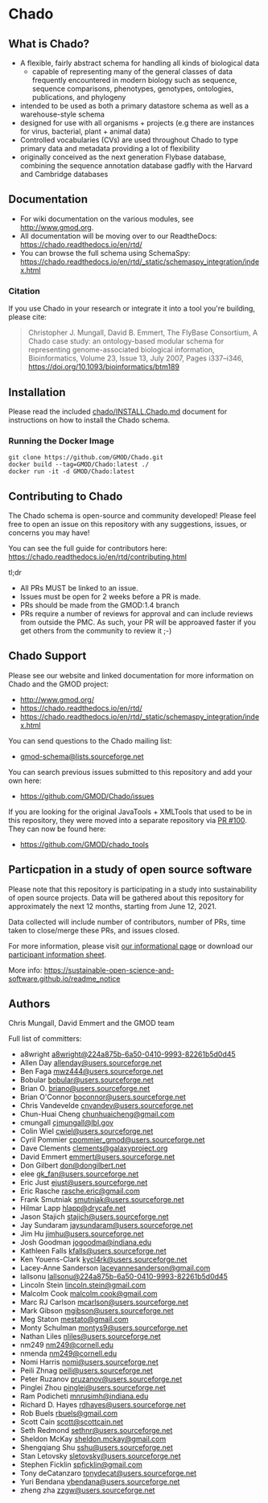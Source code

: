 # Chado

## What is Chado?

- A flexible, fairly abstract schema for handling all kinds of biological data
   - capable of representing many of the general classes of data frequently encountered in modern biology such as sequence, sequence comparisons, phenotypes, genotypes, ontologies, publications, and phylogeny
- intended to be used as both a primary datastore schema as well as a warehouse-style schema
- designed for use with all organisms + projects (e.g there are instances for virus, bacterial, plant + animal data)
- Controlled vocabularies (CVs) are used throughout Chado to type primary data and metadata providing a lot of flexibility
- originally conceived as the next generation Flybase database, combining the sequence annotation database gadfly with the Harvard and Cambridge databases

## Documentation

- For wiki documentation on the various modules, see http://www.gmod.org.
- All documentation will be moving over to our ReadtheDocs: https://chado.readthedocs.io/en/rtd/
- You can browse the full schema using SchemaSpy: https://chado.readthedocs.io/en/rtd/_static/schemaspy_integration/index.html

### Citation

If you use Chado in your research or integrate it into a tool you're building, please cite:

> Christopher J. Mungall, David B. Emmert, The FlyBase Consortium, A Chado case study: an ontology-based modular schema for representing genome-associated biological information, Bioinformatics, Volume 23, Issue 13, July 2007, Pages i337–i346, https://doi.org/10.1093/bioinformatics/btm189

## Installation

Please read the included [chado/INSTALL.Chado.md](./chado/INSTALL.Chado.md) document for instructions on how to install the Chado schema.

### Running the Docker Image

```
git clone https://github.com/GMOD/Chado.git
docker build --tag=GMOD/Chado:latest ./
docker run -it -d GMOD/Chado:latest
```

## Contributing to Chado

The Chado schema is open-source and community developed! Please feel free to open an issue on this repository with any suggestions, issues, or concerns you may have! 

You can see the full guide for contributors here: 
    https://chado.readthedocs.io/en/rtd/contributing.html

tl;dr

 - All PRs MUST be linked to an issue.
 - Issues must be open for 2 weeks before a PR is made.
 - PRs should be made from the GMOD:1.4 branch
 - PRs require a number of reviews for approval and can include reviews from outside the PMC. As such, your PR will be approaved faster if you get others from the community to review it ;-) 
 
## Chado Support

Please see our website and linked documentation for more information on Chado and the GMOD project:

- http://www.gmod.org/
- https://chado.readthedocs.io/en/rtd/
- https://chado.readthedocs.io/en/rtd/_static/schemaspy_integration/index.html

You can send questions to the Chado mailing list:

- gmod-schema@lists.sourceforge.net

You can search previous issues submitted to this repository and add your own here:

- https://github.com/GMOD/Chado/issues

If you are looking for the original JavaTools + XMLTools that used to be in this repository,
they were moved into a separate repository via [PR #100](https://github.com/GMOD/Chado/pull/100). They can now be found here:

- https://github.com/GMOD/chado_tools

## Particpation in a study of open source software

Please note that this repository is participating in a study into sustainability
 of open source projects. Data will be gathered about this repository for
 approximately the next 12 months, starting from June 12, 2021.

Data collected will include number of contributors, number of PRs, time taken to
 close/merge these PRs, and issues closed.

For more information, please visit
[our informational page](https://sustainable-open-science-and-software.github.io/) or download our [participant information sheet](https://sustainable-open-science-and-software.github.io/assets/PIS_sustainable_software.pdf).

More info: https://sustainable-open-science-and-software.github.io/readme_notice

## Authors

Chris Mungall, David Emmert and the GMOD team

Full list of committers:

- a8wright <a8wright@224a875b-6a50-0410-9993-82261b5d0d45>
- Allen Day <allenday@users.sourceforge.net>
- Ben Faga <mwz444@users.sourceforge.net>
- Bobular <bobular@users.sourceforge.net>
- Brian O. <briano@users.sourceforge.net>
- Brian O'Connor <boconnor@users.sourceforge.net>
- Chris Vandevelde <cnvandev@users.sourceforge.net>
- Chun-Huai Cheng <chunhuaicheng@gmail.com>
- cmungall <cjmungall@lbl.gov>
- Colin Wiel <cwiel@users.sourceforge.net>
- Cyril Pommier <cpommier_gmod@users.sourceforge.net>
- Dave Clements <clements@galaxyproject.org>
- David Emmert <emmert@users.sourceforge.net>
- Don Gilbert <don@dongilbert.net>
- elee <gk_fan@users.sourceforge.net>
- Eric Just <ejust@users.sourceforge.net>
- Eric Rasche <rasche.eric@gmail.com>
- Frank Smutniak <smutniak@users.sourceforge.net>
- Hilmar Lapp <hlapp@drycafe.net>
- Jason Stajich <stajich@users.sourceforge.net>
- Jay Sundaram <jaysundaram@users.sourceforge.net>
- Jim Hu <jimhu@users.sourceforge.net>
- Josh Goodman <jogoodma@indiana.edu>
- Kathleen Falls <kfalls@users.sourceforge.net>
- Ken Youens-Clark <kycl4rk@users.sourceforge.net>
- Lacey-Anne Sanderson <laceyannesanderson@gmail.com>
- lallsonu <lallsonu@224a875b-6a50-0410-9993-82261b5d0d45>
- Lincoln Stein <lincoln.stein@gmail.com>
- Malcolm Cook <malcolm.cook@gmail.com>
- Marc RJ Carlson <mcarlson@users.sourceforge.net>
- Mark Gibson <mgibson@users.sourceforge.net>
- Meg Staton <mestato@gmail.com>
- Monty Schulman <montys9@users.sourceforge.net>
- Nathan Liles <nliles@users.sourceforge.net>
- nm249 <nm249@cornell.edu>
- nmenda <nm249@cornell.edu>
- Nomi Harris <nomi@users.sourceforge.net>
- Peili Zhnag <peili@users.sourceforge.net>
- Peter Ruzanov <pruzanov@users.sourceforge.net>
- Pinglei Zhou <pinglei@users.sourceforge.net>
- Ram Podicheti <mnrusimh@indiana.edu>
- Richard D. Hayes <rdhayes@users.sourceforge.net>
- Rob Buels <rbuels@gmail.com>
- Scott Cain <scott@scottcain.net>
- Seth Redmond <sethnr@users.sourceforge.net>
- Sheldon McKay <sheldon.mckay@gmail.com>
- Shengqiang Shu <sshu@users.sourceforge.net>
- Stan Letovsky <sletovsky@users.sourceforge.net>
- Stephen Ficklin <spficklin@gmail.com>
- Tony deCatanzaro <tonydecat@users.sourceforge.net>
- Yuri Bendana <ybendana@users.sourceforge.net>
- zheng zha <zzgw@users.sourceforge.net>
